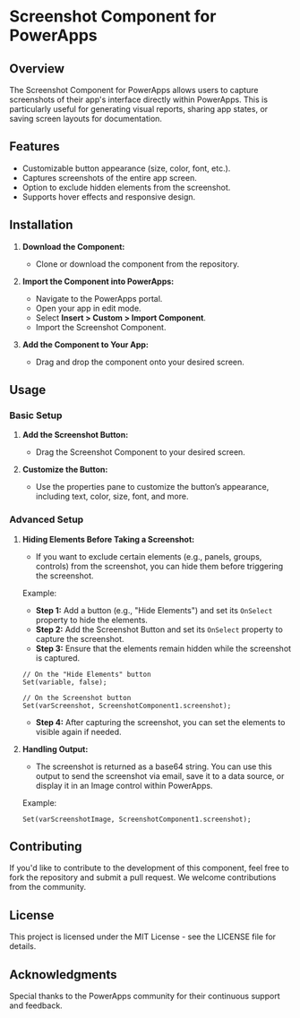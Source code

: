 # Screenshot Component for PowerApps

## Overview
The Screenshot Component for PowerApps allows users to capture screenshots of their app's interface directly within PowerApps. This is particularly useful for generating visual reports, sharing app states, or saving screen layouts for documentation.

## Features
- Customizable button appearance (size, color, font, etc.).
- Captures screenshots of the entire app screen.
- Option to exclude hidden elements from the screenshot.
- Supports hover effects and responsive design.

## Installation

1. **Download the Component:**
   - Clone or download the component from the repository.

2. **Import the Component into PowerApps:**
   - Navigate to the PowerApps portal.
   - Open your app in edit mode.
   - Select **Insert > Custom > Import Component**.
   - Import the Screenshot Component.

3. **Add the Component to Your App:**
   - Drag and drop the component onto your desired screen.

## Usage

### Basic Setup

1. **Add the Screenshot Button:**
   - Drag the Screenshot Component to your desired screen.

2. **Customize the Button:**
   - Use the properties pane to customize the button’s appearance, including text, color, size, font, and more.

### Advanced Setup

1. **Hiding Elements Before Taking a Screenshot:**
   - If you want to exclude certain elements (e.g., panels, groups, controls) from the screenshot, you can hide them before triggering the screenshot.

   Example:

   - **Step 1:** Add a button (e.g., "Hide Elements") and set its `OnSelect` property to hide the elements.
   - **Step 2:** Add the Screenshot Button and set its `OnSelect` property to capture the screenshot.
   - **Step 3:** Ensure that the elements remain hidden while the screenshot is captured.

   ```powerapps
   // On the "Hide Elements" button
   Set(variable, false);

   // On the Screenshot button
   Set(varScreenshot, ScreenshotComponent1.screenshot);
   ```

   - **Step 4:** After capturing the screenshot, you can set the elements to visible again if needed.

2. **Handling Output:**
   - The screenshot is returned as a base64 string. You can use this output to send the screenshot via email, save it to a data source, or display it in an Image control within PowerApps.

   Example:
   ```powerapps
   Set(varScreenshotImage, ScreenshotComponent1.screenshot);
   ```

## Contributing
If you'd like to contribute to the development of this component, feel free to fork the repository and submit a pull request. We welcome contributions from the community.

## License
This project is licensed under the MIT License - see the LICENSE file for details.

## Acknowledgments
Special thanks to the PowerApps community for their continuous support and feedback.
